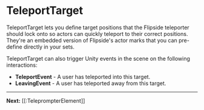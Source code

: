 # TeleportTarget

TeleportTarget lets you define target positions that the Flipside teleporter should lock onto so actors can quickly teleport to their correct positions. They're an embedded version of Flipside's actor marks that you can pre-define directly in your sets.

TeleportTarget can also trigger Unity events in the scene on the following interactions:

* **TeleportEvent** - A user has teleported into this target.
* **LeavingEvent** - A user has teleported away from this target.

---

**Next:** [[:TeleprompterElement]]
